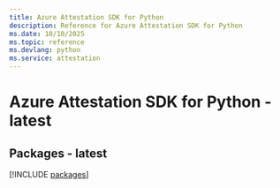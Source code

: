 ```yaml
---
title: Azure Attestation SDK for Python
description: Reference for Azure Attestation SDK for Python
ms.date: 10/10/2025
ms.topic: reference
ms.devlang: python
ms.service: attestation
---
```

# Azure Attestation SDK for Python - latest
## Packages - latest
[!INCLUDE [packages](attestation-index.md)]